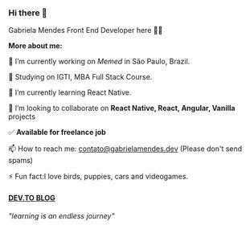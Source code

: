 ### Hi there 👋
Gabriela Mendes Front End Developer here 🙋‍♀️

**More about me:**

🔭 I’m currently working on *Memed* in São Paulo, Brazil.

📖 Studying on IGTI, MBA Full Stack Course.

🌱 I’m currently learning React Native.

👯 I’m looking to collaborate on **React Native, React, Angular, Vanilla** projects

:white_check_mark: **Available for freelance job**

📫 How to reach me: contato@gabrielamendes.dev (Please don't send spams)

⚡ Fun fact:I love birds, puppies, cars and videogames.

#### [DEV.TO BLOG](https://dev.to/kappyh)

*"learning is an endless journey"*
